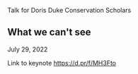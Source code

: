 
Talk for Doris Duke Conservation Scholars

## What we can't see

July 29, 2022


Link to keynote https://d.pr/f/MH3Fto


